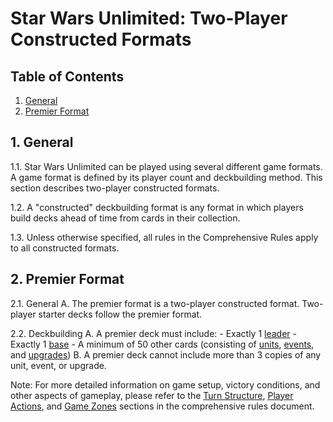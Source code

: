 # Star Wars Unlimited: Two-Player Constructed Formats

## Table of Contents
1. [General](#1-general)
2. [Premier Format](#2-premier-format)

## 1. General
1.1. Star Wars Unlimited can be played using several different game formats. A game format is defined by its player count and deckbuilding method. This section describes two-player constructed formats.

1.2. A "constructed" deckbuilding format is any format in which players build decks ahead of time from cards in their collection.

1.3. Unless otherwise specified, all rules in the Comprehensive Rules apply to all constructed formats.

## 2. Premier Format
2.1. General
   A. The premier format is a two-player constructed format. Two-player starter decks follow the premier format.

2.2. Deckbuilding
   A. A premier deck must include:
      - Exactly 1 [leader](card-types.md#4-leader)
      - Exactly 1 [base](card-types.md#2-base)
      - A minimum of 50 other cards (consisting of [units](card-types.md#5-unit), [events](card-types.md#3-event), and [upgrades](card-types.md#6-upgrade))
   B. A premier deck cannot include more than 3 copies of any unit, event, or upgrade.

Note: For more detailed information on game setup, victory conditions, and other aspects of gameplay, please refer to the [Turn Structure](turn-structure.md), [Player Actions](player-actions.md), and [Game Zones](game-zones.md) sections in the comprehensive rules document.